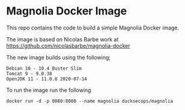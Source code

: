 # Magnolia Docker Image
This repo contains the code to build a simple Magnolia Docker image.

The image is based on Nicolas Barbe work at https://github.com/nicolasbarbe/magnolia-docker

The new image builds using the following;
    
    Debian 10 - 10.4 Buster Slim
    Tomcat 9 - 9.0.38
    OpenJDK 11 - 11.0.8 2020-07-14

To run the image run the following

    docker run -d -p 8080:8080 --name magnolia ducksecops/magnolia